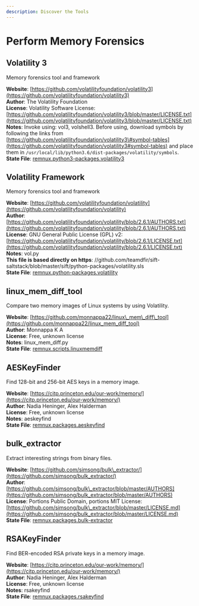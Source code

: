 ```yaml
---
description: Discover the Tools
---
```


# Perform Memory Forensics

## Volatility 3

Memory forensics tool and framework

**Website**: [https://github.com/volatilityfoundation/volatility3](https://github.com/volatilityfoundation/volatility3)  
**Author**: The Volatility Foundation  
**License**: Volatility Software License: [https://github.com/volatilityfoundation/volatility3/blob/master/LICENSE.txt](https://github.com/volatilityfoundation/volatility3/blob/master/LICENSE.txt)  
**Notes**: Invoke using: vol3, volshell3. Before using, download symbols by following the links from [https://github.com/volatilityfoundation/volatility3\#symbol-tables](https://github.com/volatilityfoundation/volatility3#symbol-tables) and place them in `/usr/local/lib/python3.6/dist-packages/volatility/symbols`.  
**State File**: [remnux.python3-packages.volatility3](https://github.com/REMnux/salt-states/blob/master/remnux/python3-packages/volatility3.sls)

## Volatility Framework

Memory forensics tool and framework

**Website**: [https://github.com/volatilityfoundation/volatility](https://github.com/volatilityfoundation/volatility)  
**Author**: [https://github.com/volatilityfoundation/volatility/blob/2.6.1/AUTHORS.txt](https://github.com/volatilityfoundation/volatility/blob/2.6.1/AUTHORS.txt)  
**License**: GNU General Public License \(GPL\) v2: [https://github.com/volatilityfoundation/volatility/blob/2.6.1/LICENSE.txt](https://github.com/volatilityfoundation/volatility/blob/2.6.1/LICENSE.txt)  
**Notes**: vol.py  
**This file is based directly on https**: //github.com/teamdfir/sift-saltstack/blob/master/sift/python-packages/volatility.sls  
**State File**: [remnux.python-packages.volatility](https://github.com/REMnux/salt-states/blob/master/remnux/python-packages/volatility.sls)

## linux\_mem\_diff\_tool

Compare two memory images of Linux systems by using Volatility.

**Website**: [https://github.com/monnappa22/linux\_mem\_diff\_tool](https://github.com/monnappa22/linux_mem_diff_tool)  
**Author**: Monnappa K A  
**License**: Free, unknown license  
**Notes**: linux\_mem\_diff.py  
**State File**: [remnux.scripts.linuxmemdiff](https://github.com/REMnux/salt-states/blob/master/remnux/scripts/linuxmemdiff.sls)

## AESKeyFinder

Find 128-bit and 256-bit AES keys in a memory image.

**Website**: [https://citp.princeton.edu/our-work/memory/](https://citp.princeton.edu/our-work/memory/)  
**Author**: Nadia Heninger, Alex Halderman  
**License**: Free, unknown license  
**Notes**: aeskeyfind  
**State File**: [remnux.packages.aeskeyfind](https://github.com/REMnux/salt-states/blob/master/remnux/packages/aeskeyfind.sls)

## bulk\_extractor

Extract interesting strings from binary files.

**Website**: [https://github.com/simsong/bulk\_extractor/](https://github.com/simsong/bulk_extractor/)  
**Author**: [https://github.com/simsong/bulk\_extractor/blob/master/AUTHORS](https://github.com/simsong/bulk_extractor/blob/master/AUTHORS)  
**License**: Portions Public Domain, portions MIT License: [https://github.com/simsong/bulk\_extractor/blob/master/LICENSE.md](https://github.com/simsong/bulk_extractor/blob/master/LICENSE.md)  
**State File**: [remnux.packages.bulk-extractor](https://github.com/REMnux/salt-states/blob/master/remnux/packages/bulk-extractor.sls)

## RSAKeyFinder

Find BER-encoded RSA private keys in a memory image.

**Website**: [https://citp.princeton.edu/our-work/memory/](https://citp.princeton.edu/our-work/memory/)  
**Author**: Nadia Heninger, Alex Halderman  
**License**: Free, unknown license  
**Notes**: rsakeyfind  
**State File**: [remnux.packages.rsakeyfind](https://github.com/REMnux/salt-states/blob/master/remnux/packages/rsakeyfind.sls)

